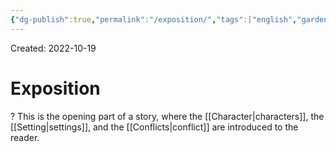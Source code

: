 ```yaml
---
{"dg-publish":true,"permalink":"/exposition/","tags":["english","gardenEntry","gardenEntry","gardenEntry","gardenEntry","gardenEntry","gardenEntry","gardenEntry","gardenEntry","gardenEntry"]}
---
```


Created: 2022-10-19

# Exposition
?
This is the opening part of a story, where the [[Character\|characters]], the [[Setting\|settings]], and the [[Conflicts\|conflict]] are introduced to the reader.
<!--SR:!2024-02-02,283,250-->